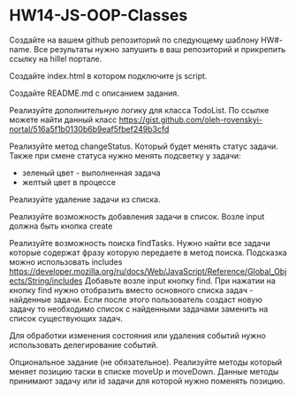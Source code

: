 # HW14-JS-OOP-Classes
Создайте на вашем github репозиторий по следующему шаблону HW#-name. Все результаты нужно запушить в ваш репозиторий и прикрепить ссылку на hillel портале.

Создайте index.html в котором подключите js script.

Создайте README.md с описанием задания.

Реализуйте дополнительную логику для класса TodoList. 
По ссылке можете найти данный класс https://gist.github.com/oleh-rovenskyi-nortal/516a5f1b0130b6b9eaf5fbef249b3cfd 

Реализуйте метод changeStatus. Который будет менять статус задачи. Также при смене статуса нужно менять подсветку у задачи:
- зеленый цвет - выполненная задача
- желтый цвет в процессе

Реализуйте удаление задачи из списка.

Реализуйте возможность добавления задачи в список. Возле input должна быть кнопка create

Реализуйте возможность поиска findTasks.
Нужно найти все задачи которые содержат фразу которую передаете в метод поиска. Подсказка можно использовать includes https://developer.mozilla.org/ru/docs/Web/JavaScript/Reference/Global_Objects/String/includes
Добавьте возле input кнопку find. При нажатии на кнопку find нужно отобразить вместо основного списка задач - найденные задачи. Если после этого пользователь создаст новую задачу то необходимо список с найденными задачами заменить на список существующих задач.

Для обработки изменения состояния или удаления событий нужно использовать делегирование событий.

Опциональное задание (не обязательное). 
Реализуйте методы который меняет позицию таски в списке moveUp и moveDown. Данные методы принимают задачу или id задачи для которой нужно поменять позицию.
